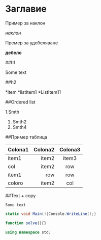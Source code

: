 # Заглавие



Пример за наклон

*наклон*

Премер за удебеляване

**дебело**

##h1

Some text

##h2

*item
*listItem1
*ListItem11



##Ordered list

1.Smth
1. Smth2
1. Smth4


##Пример таблица

|Colona1|Colona2|Colona3|
|:---|---:|:---:|
|item1|item2|item3|
|col|item2|row|
|item1|row|row|
|coloro|item2|col|

##Text + copy

```
Some text
```

``` c#
static void Main(){Console.WriteLine();}
```

``` javascript
function solve(){}
```

```c++
using namespace std;
```
